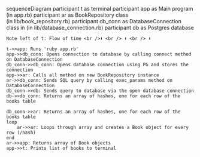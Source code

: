sequenceDiagram
    participant t as terminal
    participant app as Main program (in app.rb)
    participant ar as BookRepository class <br /> (in lib/book_repository.rb)
    participant db_conn as DatabaseConnection class in (in lib/database_connection.rb)
    participant db as Postgres database

    Note left of t: Flow of time <br />⬇ <br /> ⬇ <br /> ⬇ 

    t->>app: Runs 'ruby app.rb'
    app->>db_conn: Opens connection to database by calling connect method on DatabaseConnection
    db_conn->>db_conn: Opens database connection using PG and stores the connection
    app->>ar: Calls all method on new BookRepository instance
    ar->>db_conn: Sends SQL query by calling exec_params method on DatabaseConnection
    db_conn->>db: Sends query to database via the open database connection
    db->>db_conn: Returns an array of hashes, one for each row of the books table

    db_conn->>ar: Returns an array of hashes, one for each row of the books table
    loop 
        ar->>ar: Loops through array and creates a Book object for every row (/hash)
    end
    ar->>app: Returns array of Book objects
    app->>t: Prints list of books to terminal

